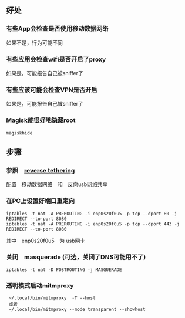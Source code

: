 <!--
author: lizhiwei
head: 
date: 2019-09-09
title: mitmproxy透明模式分析reverse tethering手机流量
tags: https,sniffer,mitm
images: 
category: network
status: publish
summary: mitmproxy透明模式分析手机流量
-->


## 好处

### 有些App会检查是否使用移动数据网络

如果不是，行为可能不同

### 有些应用会检查wifi是否开启了proxy

如果是，可能报告自己被sniffer了

### 有些应该可能会检查VPN是否开启
如果是，可能报告自己被sniffer了



### Magisk能很好地隐藏root

    magiskhide

## 步骤

### 参照　[reverse tethering](reverse_tethering.html) 
配置　移动数据网络　和　反向usb网络共享

### 在PC上设置好端口重定向


    iptables -t nat -A PREROUTING -i enp0s20f0u5 -p tcp --dport 80 -j REDIRECT --to-port 8080
    iptables -t nat -A PREROUTING -i enp0s20f0u5 -p tcp --dport 443 -j REDIRECT --to-port 8080

其中　enp0s20f0u5　为 usb网卡

### 关闭　masquerade (可选，关闭了DNS可能用不了)

    iptables -t nat -D POSTROUTING -j MASQUERADE



### 透明模式启动mitmproxy

     ~/.local/bin/mitmproxy  -T --host
     或者
     ~/.local/bin/mitmproxy --mode transparent --showhost
  

